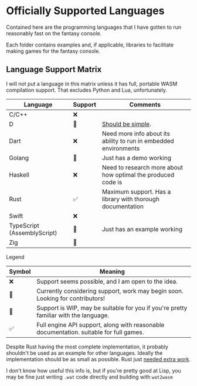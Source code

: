 
# Officially Supported Languages

Contained here are the programming languages that I have gotten to run reasonably fast on the fantasy console.

Each folder contains examples and, if applicable, libraries to facilitate making games for the fantasy console.

## Language Support Matrix

I will not put a language in this matrix unless it has full, portable WASM compilation support. That excludes Python and Lua, unfortunately.

| Language | Support | Comments |
| - | - | - |
| C/C++ | ❌ |  |
| D | 💭 | [Should be simple](https://wiki.dlang.org/Generating_WebAssembly_with_LDC). |
| Dart | ❌ | Need more info about its ability to run in embedded environments |
| Golang | 🚧 | Just has a demo working |
| Haskell | ❌ | Need to research more about how optimal the produced code is |
| Rust | ✅ | Maximum support. Has a library with thorough documentation |
| Swift | ❌ |  |
| TypeScript (AssemblyScript) | 🚧 | Just has an example working |
| Zig | 💭 |  |

Legend

| Symbol | Meaning |
| - | - |
| ❌ | Support seems possible, and I am open to the idea. |
| 💭 | Currently considering support, work may begin soon. Looking for contributors! |
| 🚧 | Support is WIP, may be suitable for you if you're pretty familiar with the language. |
| ✅ | Full engine API support, along with reasonable documentation. suitable for full games. |

Despite Rust having the most complete implementation, it probably shouldn't be used as an example for other languages. Ideally the implementation should be as small as possible. Rust just [needed extra work](rust/README.md).

I don't know how useful this info is, but if you're pretty good at Lisp, you may be fine just writing `.wat` code directly and building with `wat2wasm`

